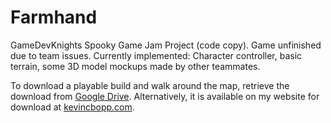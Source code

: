 # Farmhand
GameDevKnights Spooky Game Jam Project (code copy). Game unfinished due to team issues. Currently implemented: Character controller, basic terrain, some 3D model mockups made by other teammates.

To download a playable build and walk around the map, retrieve the download from [Google Drive](https://drive.google.com/file/d/1HgH11dDfIHFFymzSOlf4ilG69YnNO8RC/view?usp=sharing). Alternatively, it is available on my website for download at [kevincbopp.com](https://www.kevincbopp.com).
